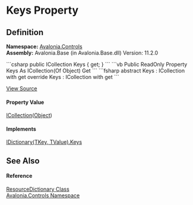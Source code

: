 # Keys Property




## Definition
**Namespace:** <a href="N_Avalonia_Controls">Avalonia.Controls</a>  
**Assembly:** Avalonia.Base (in Avalonia.Base.dll) Version: 11.2.0

<Tabs groupId="api-code-preview">
<TabItem value="csharp" label="C#">
```csharp
public ICollection<Object> Keys { get; }
```
</TabItem>
<TabItem value="vb" label="VB">
```vb
Public ReadOnly Property Keys As ICollection(Of Object)
	Get
```
</TabItem>
<TabItem value="fsharp" label="F#">
```fsharp
abstract Keys : ICollection<Object> with get
override Keys : ICollection<Object> with get
```
</TabItem>
</Tabs>



<a href="https://github.com/AvaloniaUI/Avalonia/tree/master/src/Avalonia.Base/Controls/ResourceDictionary.cs#L47" title="View the source code">View Source</a>



#### Property Value
<a href="https://learn.microsoft.com/dotnet/api/system.collections.generic.icollection-1" target="_blank" rel="noopener noreferrer">ICollection</a>(<a href="https://learn.microsoft.com/dotnet/api/system.object" target="_blank" rel="noopener noreferrer">Object</a>)

#### Implements
<a href="https://learn.microsoft.com/dotnet/api/system.collections.generic.idictionary-2.keys" target="_blank" rel="noopener noreferrer">IDictionary(TKey, TValue).Keys</a>  


## See Also


#### Reference
<a href="T_Avalonia_Controls_ResourceDictionary">ResourceDictionary Class</a>  
<a href="N_Avalonia_Controls">Avalonia.Controls Namespace</a>  

